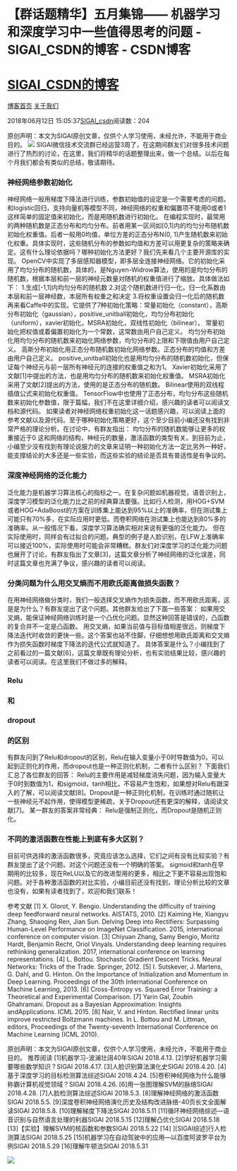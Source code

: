 
# 【群话题精华】五月集锦——  机器学习和深度学习中一些值得思考的问题 - SIGAI_CSDN的博客 - CSDN博客
# [SIGAI_CSDN的博客](https://blog.csdn.net/sigai_csdn)


[博客首页](https://blog.csdn.net/SIGAI_CSDN)
[关于我们](https://me.csdn.net/SIGAI_CSDN)

2018年06月12日 15:05:37[SIGAI_csdn](https://me.csdn.net/SIGAI_CSDN)阅读数：204


原创声明：本文为SIGAI原创文章，仅供个人学习使用，未经允许，不能用于商业目的。
![](https://img-blog.csdn.net/20180612150445325?watermark/2/text/aHR0cHM6Ly9ibG9nLmNzZG4ubmV0L1NJR0FJX0NTRE4=/font/5a6L5L2T/fontsize/400/fill/I0JBQkFCMA==/dissolve/70)
SIGAI微信技术交流群已经运营3周了，在这期间群友们对很多技术问题进行了热烈的讨论，在这里，我们将精华的话题整理出来，做一个总结。以后在每个月我们都会有类似的总结，敬请期待。

### 神经网络参数初始化
神经网络一般用梯度下降法进行训练，参数初始值的设定是一个需要考虑的问题。和logistic回归，支持向量机等模型不同，神经网络的权重和偏置项不能用0或者1这样简单的固定值来初始化，而是用随机数进行初始化。
在编程实现时，最常用的两种随机数是正态分布和均匀分布。前者用某一区间如[0,1]内的均匀分布随机数初始化权重值。后者一般用0均值，单位方差的正态分布N(0, 1)产生随机数来初始化权重。具体实现时，这些随机分布的参数如均值和方差可以用更复杂的策略来确定。这有什么理论依据吗？哪种初始化方法更好？我们先来看几个主要开源库的实现。
OpenCV中实现了多层感知器模型，即多层全连接神经网络。它的初始化采用了均匀分布的随机数，具体的，是Nguyen-Widrow算法，使用的是均匀分布的随机数，根据本层和前一层的神经元数量对随机的权重值进行了缩放。具体做法如下：
1.生成[-1,1]内均匀分布的随机数
2.对这个随机数进行归一化，归一化系数由本层和前一层神经数，本层所有权重之和决定
3.将权重设置会归一化后的随机数
再来看Caffe中的实现。它提供了7种初始化策略：常量初始化（constant），高斯分布初始化（gaussian），positive_unitball初始化，均匀分布初始化（uniform），xavier初始化，MSRA初始化，双线性初始化（bilinear）。
常量初始化把权值或着偏置初始化为一个常数，这常数由用户自己定义。
均匀分布初始化用均匀分布的随机数来初始化网络参数，均匀分布的上限和下限值由用户自己定义。
高斯分布初始化用正态分布随机数初始化网络参数。正态分布的均值和方差由用户自己定义。
positive_unitball初始化也是用均匀分布的随机数初始化，但保证每个神经元与前一层所有神经元的连接的权重值之和为1。
Xavier初始化采用了文献[1]中提出的方法，也是用均匀分布的随机数来初始化权重值。
MSRA初始化采用了文献[2]提出的方法，使用的是正态分布的随机数。
Bilinear使用的双线程插值公式来初始化权重值。
TensorFlow中也使用了正态分布，均匀分布这些随机数来初始化参数值，限于篇幅，我们不在这里详细介绍，感兴趣的读者可以阅读文档和源代码。
如果读者对神经网络权重初始化这一话题感兴趣，可以阅读上面的参考文献以及源代码。至于哪种初始化策略更好，这个至少目前小编还没有找到非常严格的理论分析。在讨论中，有群友指出：
均匀分布的随机数能够让更多的权重接近于0
这和网络的结构，神经元的数量，激活函数的类型有关。到目前为止，小编至少没有找到有理论说服力的文章来证明一种初始化方法一定比另外一种好，能支撑结论的大多还是一些实验，而这些实验的结论是否具有普适性是有争议的。

### 深度神经网络的泛化能力
泛化能力是机器学习算法核心的指标之一。在复杂问题如机器视觉，语音识别上，深度学习模型的泛化能力比之前的经典算法要强。比如行人检测，用HOG+SVM或者HOG+AdaBoost的方案在训练集上能达到95%以上的准确率，但在测试集上可能只有70%多，在实际应用时更低。而卷积网络在测试集上也能达到80%多的准确率。从一般情况下看，深度学习算法确实相对来说有更强的泛化能力。
但在实际使用时，同样会有过拟合的问题。典型的例子是人脸识别，在LFW上准确率可以接近100%，实际使用时可能会非常糟糕。群友们对深度学习的泛化能力问题也展开了讨论，有群友指出了文章[3]，这篇文章分析了神经网络的泛化误差，同时这篇文章也充满了争议，感兴趣的读者可以阅读。

### 分类问题为什么用交叉熵而不用欧氏距离做损失函数？
在用神经网络做分类时，我们一般选择交叉熵作为损失函数，而不用欧氏距离，这是是为什么？有群友提出了这个问题。其他群友给出了下面一些答案：
如果用交叉熵，能保证神经网络训练时是一个凸优化问题。显然这种回答是错误的，凸函数的复合并不一定是凸函数。
用交叉熵，如果当前值与目标值相差很远，则梯度下降法迭代时收敛的更快一些。这个答案也站不住脚，仔细想想用欧氏距离和交叉熵作为损失函数时梯度下降法的迭代公式就知道了。
具体答案是什么？小编找到了之前看过的一篇文献[6]，这篇文章既有理论分析，也有实验结果比较，感兴趣的读者可以阅读。在这里我们不做过多的解释。

### Relu
### 和
### dropout
### 的区别
有群友问到了Relu和dropout的区别，Relu在输入变量小于0时导数值为0，可以起到正则化的作用，而dropout也是一种正则化机制，二者有什么区别？
下面我们汇总了各位群友的回答：
Relu的主要作用是减轻梯度消失问题，因为输入变量大于0时到数值为1，和sigmoid，tanh相比，不容易产生饱和，如果想对Relu有跟深入的了解，可以阅读文献[8]。Dropout是一种正则化机制，在训练时通过随机让一些神经元不起作用，使得模型更稀疏，关于Dropout还有更深的解释，请阅读文献[7]。
某一群友的答案非常经典：
Relu是强制正则化，而Dropout是随机正则化。

### 不同的激活函数在性能上到底有多大区别？
目前可供选择的激活函数很多，究竟应该怎么选择，它们之间有没有比较实验？有群友提出了这个问题。对这个问题还没有一个明确的答案。
sigmoid和tanh在早期用的比较多，现在ReLU以及它的改进型用的更多，相比之下更不容易出现饱和问题。对于各种激活函数的对比实验，小编目前还没有找到，理论分析比较的文章也没有，如果有读者找到了，欢迎和我们联系！

参考文献
[1] X. Glorot, Y. Bengio. Understanding the difficulty of training deep feedforward neural networks. AISTATS, 2010.
[2] Kaiming He, Xiangyu Zhang, Shaoqing Ren, Jian Sun. Delving Deep into Rectifiers: Surpassing Human-Level Performance on ImageNet Classification. 2015, international conference on computer vision.
[3] Chiyuan Zhang, Samy Bengio, Moritz Hardt, Benjamin Recht, Oriol Vinyals. Understanding deep learning requires rethinking generalization. 2017, international conference on learning representations.
[4] L. Bottou. Stochastic Gradient Descent Tricks. Neural Networks: Tricks of the Trade. Springer, 2012.
[5] I. Sutskever, J. Martens, G. Dahl, and G. Hinton. On the Importance of Initialization and Momentum in Deep Learning. Proceedings of the 30th International Conference on Machine Learning, 2013.
[6] Cross-Entropy vs. Squared Error Training: a Theoretical and Experimental Comparison.
[7] Yarin Gal, Zoubin Ghahramani. Dropout as a Bayesian Approximation: Insights andApplications. ICML 2015.
[8] Nair, V. and Hinton. Rectified linear units improve restricted Boltzmann machines. In L. Bottou and M. Littman, editors, Proceedings of the Twenty-seventh International Conference on Machine Learning (ICML 2010).


原创声明：本文为SIGAI原创文章，仅供个人学习使用，未经允许，不能用于商业目的。
推荐阅读
[1]机器学习-波澜壮阔40年SIGAI 2018.4.13.
[2]学好机器学习需要哪些数学知识？SIGAI 2018.4.17.
[3]人脸识别算法演化史SIGAI 2018.4.20.
[4]基于深度学习的目标检测算法综述SIGAI 2018.4.24.
[5]卷积神经网络为什么能够称霸计算机视觉领域？SIGAI 2018.4.26.
[6]用一张图理解SVM的脉络SIGAI 2018.4.28.
[7]人脸检测算法综述SIGAI 2018.5.3.
[8]理解神经网络的激活函数SIGAI 2018.5.5.
[9]深度卷积神经网络演化历史及结构改进脉络-40页长文全面解读SIGAI 2018.5.8.
[10]理解梯度下降法SIGAI 2018.5.11
[11]循环神经网络综述—语音识别与自然语言处理的利器SIGAI 2018.5.15
[12]理解凸优化SIGAI 2018.5.18
[13]【实验】理解SVM的核函数和参数SIGAI 2018.5.22
[14] ][SIGAI综述]行人检测算法SIGAI 2018.5.25
[15]机器学习在自动驾驶中的应用—以百度阿波罗平台为例SIGAI 2018.5.29
[16]理解牛顿法SIGAI 2018.5.31



![](https://img-blog.csdn.net/20180612150457259?watermark/2/text/aHR0cHM6Ly9ibG9nLmNzZG4ubmV0L1NJR0FJX0NTRE4=/font/5a6L5L2T/fontsize/400/fill/I0JBQkFCMA==/dissolve/70)




